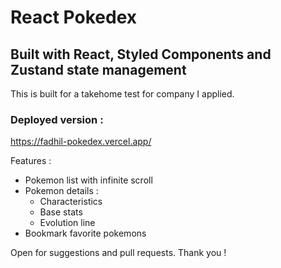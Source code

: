 # React Pokedex 

## Built with React, Styled Components and Zustand state management 

This is built for a takehome test for company I applied.

### Deployed version :
https://fadhil-pokedex.vercel.app/

Features : 
- Pokemon list with infinite scroll
- Pokemon details : 
    - Characteristics
    - Base stats
    - Evolution line  
- Bookmark favorite pokemons

Open for suggestions and pull requests. Thank you !

